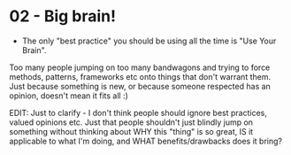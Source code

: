 # 02 - Big brain!

- The only "best practice" you should be using all the time is "Use Your Brain".

Too many people jumping on too many bandwagons and trying to force methods, patterns, frameworks etc onto things that don't warrant them. Just because something is new, or because someone respected has an opinion, doesn't mean it fits all :)

EDIT: Just to clarify - I don't think people should ignore best practices, valued opinions etc. Just that people shouldn't just blindly jump on something without thinking about WHY this "thing" is so great, IS it applicable to what I'm doing, and WHAT benefits/drawbacks does it bring?
